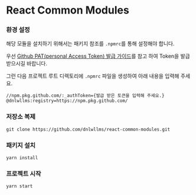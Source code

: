 # React Common Modules

### 환경 설정

해당 모듈을 설치하기 위해서는 패키지 참조를 `.npmrc`를 통해 설정해야 합니다.

우선 [Github PAT(personal Access Token) 발급 가이드](https://docs.github.com/ko/authentication/keeping-your-account-and-data-secure/managing-your-personal-access-tokens#creating-a-personal-access-token-classic)를 참고 하여 Token을 발급 받으시길 바랍니다.

그런 다음 프로젝트 루트 디렉토리에 `.npmrc` 파일을 생성하여 아래 내용을 입력해 주세요.

```npmrc
//npm.pkg.github.com/:_authToken={발급 받은 토큰을 입력해 주세요.}
@dnlwllms:registry=https://npm.pkg.github.com/
```

### 저장소 복제

```shell
git clone https://github.com/dnlwllms/react-common-modules.git
```

### 패키지 설치

```shell
yarn install
```

### 프로젝트 시작

```shell
yarn start
```